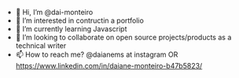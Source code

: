 - 👋 Hi, I’m @dai-monteiro
- 👀 I’m interested in contructin a portfolio
- 🌱 I’m currently learning Javascript
- 💞️ I’m looking to collaborate on open source projects/products as a technical writer
- 📫 How to reach me? @daianems at instagram OR https://www.linkedin.com/in/daiane-monteiro-b47b5823/ 

<!---
dai-monteiro/dai-monteiro is a ✨ special ✨ repository because its `README.md` (this file) appears on your GitHub profile.
You can click the Preview link to take a look at your changes.
--->
